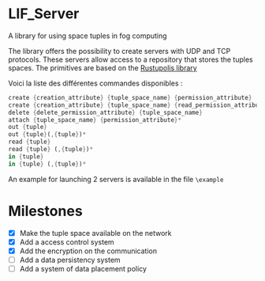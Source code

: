 # LIF_Server

A library for using space tuples in fog computing

The library offers the possibility to create servers with UDP and TCP protocols. These servers allow access to a repository that stores the tuples spaces. The primitives are based on the [Rustupolis library](https://github.com/micutio/rustupolis)

Voici la liste des différentes commandes disponibles : 

```rust
create {creation_attribute} {tuple_space_name} {permission_attribute}
create {creation_attribute} {tuple_space_name} {read_permission_attribute} {in_permission_attribute} {out_permission_attribute} {delete_permission_attribute}
delete {delete_permission_attribute} {tuple_space_name}
attach {tuple_space_name} {permission_attribute}*
out {tuple}    
out {tuple}(,{tuple})*    
read {tuple}    
read {tuple} (,{tuple})*
in {tuple} 
in {tuple} (,{tuple})*
```

An example for launching 2 servers is available in the file ```\example```

# Milestones

- [x] Make the tuple space available on the network
- [x] Add a access control system
- [x] Add the encryption on the communication
- [ ] Add a data persistency system
- [ ] Add a system of data placement policy 
